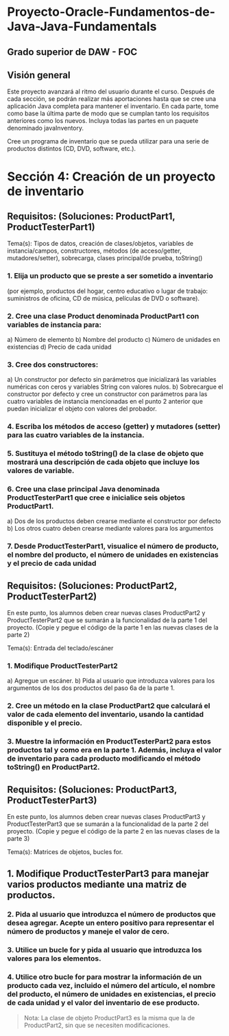 # Proyecto-Oracle-Fundamentos-de-Java-Java-Fundamentals

## Grado superior de DAW - FOC

## Visión general

Este proyecto avanzará al ritmo del usuario durante el curso. Después de cada
sección, se podrán realizar más aportaciones hasta que se cree una aplicación
Java completa para mantener el inventario. En cada parte, tome como base la
última parte de modo que se cumplan tanto los requisitos anteriores como los
nuevos. Incluya todas las partes en un paquete denominado javaInventory.

Cree un programa de inventario que se pueda utilizar para una serie de productos
distintos (CD, DVD, software, etc.).

# Sección 4: Creación de un proyecto de inventario

## Requisitos: (Soluciones: ProductPart1, ProductTesterPart1)

Tema(s): Tipos de datos, creación de clases/objetos, variables de
instancia/campos, constructores, métodos (de acceso/getter, mutadores/setter),
sobrecarga, clases principal/de prueba, toString()

### 1. Elija un producto que se preste a ser sometido a inventario 

(por ejemplo, productos del hogar, centro educativo o lugar de trabajo: suministros de
oficina, CD de música, películas de DVD o software).

### 2. Cree una clase Product denominada ProductPart1 con variables de instancia para:

a) Número de elemento
b) Nombre del producto
c) Número de unidades en existencias
d) Precio de cada unidad

### 3. Cree dos constructores:

a) Un constructor por defecto sin parámetros que inicializará las variables
numéricas con ceros y variables String con valores nulos.
b) Sobrecargue el constructor por defecto y cree un constructor con
parámetros para las cuatro variables de instancia mencionadas en el
punto 2 anterior que puedan inicializar el objeto con valores del
probador.

### 4. Escriba los métodos de acceso (getter) y mutadores (setter) para las cuatro variables de la instancia.

### 5. Sustituya el método toString() de la clase de objeto que mostrará una descripción de cada objeto que incluye los valores de variable.

### 6. Cree una clase principal Java denominada ProductTesterPart1 que cree e inicialice seis objetos ProductPart1.
a) Dos de los productos deben crearse mediante el constructor por defecto
b) Los otros cuatro deben crearse mediante valores para los argumentos

### 7. Desde ProductTesterPart1, visualice el número de producto, el nombre del producto, el número de unidades en existencias y el precio de cada unidad


## Requisitos: (Soluciones: ProductPart2, ProductTesterPart2)

En este punto, los alumnos deben crear nuevas clases ProductPart2 y
ProductTesterPart2 que se sumarán a la funcionalidad de la parte 1 del proyecto.
(Copie y pegue el código de la parte 1 en las nuevas clases de la parte 2)

Tema(s): Entrada del teclado/escáner

### 1. Modifique ProductTesterPart2

a) Agregue un escáner.
b) Pida al usuario que introduzca valores para los argumentos de los dos
productos del paso 6a de la parte 1.

### 2. Cree un método en la clase ProductPart2 que calculará el valor de cada elemento del inventario, usando la cantidad disponible y el precio.

### 3. Muestre la información en ProductTesterPart2 para estos productos tal y como era en la parte 1. Además, incluya el valor de inventario para cada producto modificando el método toString() en ProductPart2.

## Requisitos: (Soluciones: ProductPart3, ProductTesterPart3)


En este punto, los alumnos deben crear nuevas clases ProductPart3 y
ProductTesterPart3 que se sumarán a la funcionalidad de la parte 2 del proyecto.
(Copie y pegue el código de la parte 2 en las nuevas clases de la parte 3)

Tema(s): Matrices de objetos, bucles for.

## 1. Modifique ProductTesterPart3 para manejar varios productos mediante una matriz de productos.

### 2. Pida al usuario que introduzca el número de productos que desea agregar. Acepte un entero positivo para representar el número de productos y maneje el valor de cero.

### 3. Utilice un bucle for y pida al usuario que introduzca los valores para los elementos.
### 4. Utilice otro bucle for para mostrar la información de un producto cada vez, incluido el número del artículo, el nombre del producto, el número de unidades en existencias, el precio de cada unidad y el valor del inventario de ese producto.

> Nota: La clase de objeto ProductPart3 es la misma que la de ProductPart2, sin que se necesiten modificaciones.

